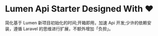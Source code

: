 # Lumen Api Starter Designed With ❤️

简化基于 Lumen 新项目初始化的时间;开箱即用，加速 Api 开发;少许的依赖安装，遵循 Laravel 的思维进行扩展，不额外增加「负担」。
